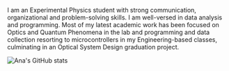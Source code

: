 I am an Experimental Physics student with strong communication, organizational and problem-solving skills. I am well-versed in data analysis and programming. Most of my latest academic work has been focused on Optics and Quantum Phenomena in the lab and programming and data collection resorting to microcontrollers in my Engineering-based classes, culminating in an Optical System Design graduation project.

![Ana's GitHub stats](https://github-readme-stats.vercel.app/api?username=anaismartins&count_private=true&show_icons=true&theme=merko)
